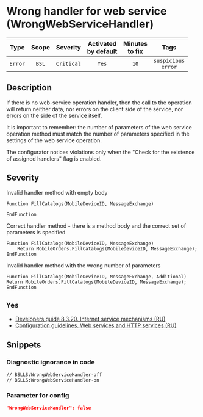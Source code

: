 # Wrong handler for web service (WrongWebServiceHandler)

|  Type   | Scope |  Severity  |    Activated<br>by default    |    Minutes<br>to fix    |             Tags              |
|:-------:|:-----:|:----------:|:-----------------------------:|:-----------------------:|:-----------------------------:|
| `Error` | `BSL` | `Critical` |             `Yes`             |          `10`           |    `suspicious`<br>`error`    |

<!-- Блоки выше заполняются автоматически, не трогать -->
## Description
<!-- Описание диагностики заполняется вручную. Необходимо понятным языком описать смысл и схему работу -->
If there is no web-service operation handler, then the call to the operation will return neither data, nor errors on the client side of the service, nor errors on the side of the service itself.

It is important to remember: the number of parameters of the web service operation method must match the number of parameters specified in the settings of the web service operation.

The configurator notices violations only when the "Check for the existence of assigned handlers" flag is enabled.

## Severity
<!-- В данном разделе приводятся примеры, на которые диагностика срабатывает, а также можно привести пример, как можно исправить ситуацию -->
Invalid handler method with empty body
```bsl
Function FillCatalogs(MobileDeviceID, MessageExchange)

EndFunction
```

Correct handler method - there is a method body and the correct set of parameters is specified
```bsl
Function FillCatalogs(MobileDeviceID, MessageExchange)
    Return MobileOrders.FillCatalogs(MobileDeviceID, MessageExchange);
EndFunction
```

Invalid handler method with the wrong number of parameters
```bsl
Function FillCatalogs(MobileDeviceID, MessageExchange, Additional)
Return MobileOrders.FillCatalogs(MobileDeviceID, MessageExchange);
EndFunction
```

## `Yes`
<!-- Необходимо указывать ссылки на все источники, из которых почерпнута информация для создания диагностики -->
<!-- Примеры источников

* Source: [Standard: Modules (RU)](https://its.1c.ru/db/v8std#content:456:hdoc)
* Useful information: [Refusal to use modal windows (RU)](https://its.1c.ru/db/metod8dev#content:5272:hdoc)
* Источник: [Cognitive complexity, ver. 1.4](https://www.sonarsource.com/docs/CognitiveComplexity.pdf) -->
* [Developers guide 8.3.20. Internet service mechanisms (RU)](https://its.1c.ru/db/v8320doc#bookmark:dev:TI000000783)
* [Configuration guidelines. Web services and HTTP services (RU)](https://its.1c.ru/db/metod8dev/browse/13/-1/1989/2565/2567/2590)

## Snippets

<!-- Блоки ниже заполняются автоматически, не трогать -->
### Diagnostic ignorance in code

```bsl
// BSLLS:WrongWebServiceHandler-off
// BSLLS:WrongWebServiceHandler-on
```

### Parameter for config

```json
"WrongWebServiceHandler": false
```
